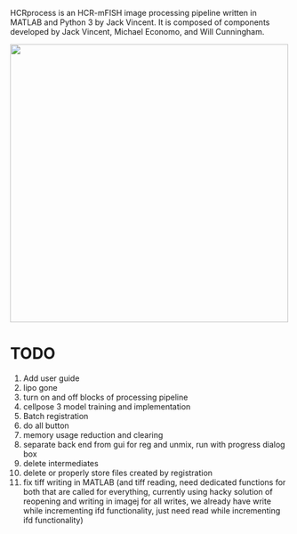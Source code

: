 HCRprocess is an HCR-mFISH image processing pipeline written in MATLAB and Python 3 by Jack Vincent. It is composed of components developed by Jack Vincent, Michael Economo, and Will Cunningham.   

<img src="docs/doc_assets/beauty_HCR.png" width="500">

# TODO

1) Add user guide
2) lipo gone
3) turn on and off blocks of processing pipeline
4) cellpose 3 model training and implementation
5) Batch registration
6) do all button
8) memory usage reduction and clearing
9) separate back end from gui for reg and unmix, run with progress dialog box
10) delete intermediates
11) delete or properly store files created by registration
12) fix tiff writing in MATLAB (and tiff reading, need dedicated functions for both that are called for everything, currently using hacky solution of reopening and writing in imagej for all writes, we already have write while incrementing ifd functionality, just need read while incrementing ifd functionality)
